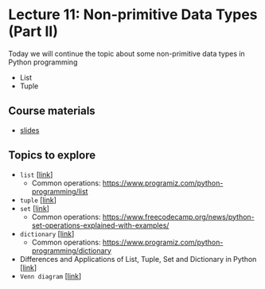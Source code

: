 # Lecture 11: Non-primitive Data Types (Part II)

Today we will continue the topic about some non-primitive data types in Python programming
* List
* Tuple

## Course materials
* [slides](https://docs.google.com/presentation/d/1BmEfO94awu3dIsgYmg0OcYdHcgWxdYKQp7Tz4sGTsNE/edit#slide=id.p)

## Topics to explore
* `list` [[link](https://www.geeksforgeeks.org/python-lists/)]
  * Common operations: https://www.programiz.com/python-programming/list
* `tuple` [[link](https://www.geeksforgeeks.org/python-tuples/)]
* `set` [[link](https://www.geeksforgeeks.org/python-sets/)]
  * Common operations: https://www.freecodecamp.org/news/python-set-operations-explained-with-examples/
* `dictionary` [[link](https://www.geeksforgeeks.org/python-dictionary/)]
  * Common operations: https://www.programiz.com/python-programming/dictionary
* Differences and Applications of List, Tuple, Set and Dictionary in Python [[link](https://www.geeksforgeeks.org/differences-and-applications-of-list-tuple-set-and-dictionary-in-python/)]
* `Venn diagram` [[link](https://en.wikipedia.org/wiki/Venn_diagram)]


